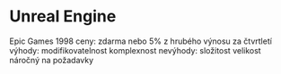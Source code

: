 # Unreal Engine

Epic Games
1998
ceny:
zdarma nebo 5% z hrubého výnosu za čtvrtletí
výhody:
modifikovatelnost
komplexnost
nevýhody:
složitost
velikost
náročný na požadavky
